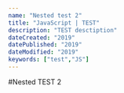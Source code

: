 ```yaml
---
name: "Nested test 2"
title: "JavaScript | TEST"
description: "TEST desctiption"
dateCreated: "2019"
datePublished: "2019"
dateModified: "2019"
keywords: ["test","JS"]
---
```


#Nested TEST 2
